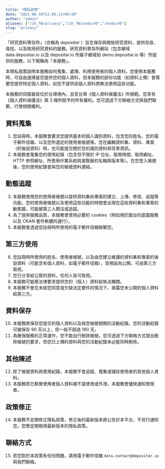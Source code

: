 ```yaml
--- 
title: "隱私政策"
date: "2021-08-10T21:06:11+08:00"
author: "admin"
aliases: ["/zh_TW/privacy","/zh_TW/node/40","/node/40"]
slug: "privacy"
---
```


「研究資料寄存所」（亦稱為 _depositar_ ）旨在保存與開放研究資料，提供存放、尋找、以及取用研究資料的服務。研究資料寄存所網站（包含網域 data.depositar.io 以及 depositar.io 所屬子網域如 demo.depositar.io 等）所提供的服務，以下簡稱為「本服務」。

本隱私政策說明本服務如何蒐集、處理、利用使用者的個人資料。您使用本服務時，可自由選擇是否提供您的個人資料，但本服務的部份功能（如資料上傳）會需要您提供特定個人資料，如您不提供該個人資料將無法使用這些功能。

本服務的伺服器皆位於台灣境內，且受台灣《個人資料保護法》所規範。您享有《個人資料保護法》第 3 條所賦予的所有權利。您可透過下方聯絡方式與我們聯繫，行使相關權利。

## 資料蒐集

  1. 您註冊時，本服務會要求您提供基本的個人識別資料，包含您的姓名、您的電子郵件信箱、以及您所選定的使用者帳號等。您在編輯資料集、資料、專案（的後設資料）時，也可能提交關於您的識別資料與背景資訊。
  2. 本服務會蒐集您的使用紀錄（包含但不限於 IP 位址、取用時間、取用網址、HTTP 參照網址、所使用作業系統與瀏覽器的名稱與版本等）。在您登入帳號後，您的使用紀錄會與您的帳號資料連結。

## 動態追蹤

  3. 本服務使用您的使用者帳號以提供資料集和專案的建立、上傳、修改、追蹤等功能。您的使用者帳號以及使用這些功能的時間會出現在這些資料集和專案的動態牆，可能被第三人關注或追蹤。
  4. 為了提昇服務品質，本服務會使用必要的 cookies（例如用於圖台的底圖服務以及 CKAN 套件軟體的運行）。
  5. 本服務會透過您註冊時所使用的電子郵件信箱聯繫您。

## 第三方使用

  6. 您註冊時所使用的姓名、使用者帳號，以及由您建立維護的資料集和專案的後設資料（可能含有個人資料，如電子郵件信箱），皆預設為公開，可由第三方取用。
  7. 您已分享給公眾的資料，任何人皆可取用。
  8. 本服務可能應法律要求提供您的（個人）資料給執法機關。
  9. 本服務不會在未經您同意或欠缺法定要件的情況下，揭露您未公開的個人資料給第三方。

## 資料保存

  10. 本服務將保存您提交的個人資料以及與您帳號相關的活動紀錄。您的活動紀錄可被保存 90 天以上，但一般不超過 180 天。
  11. 為確保服務的正常運作，您不能自行刪除帳號。您可透過下方聯絡方式提出刪除帳號的要求，但您已上傳的資料與您的活動紀錄未必能同時刪除。

## 其他陳述

  12. 除了帳號資料與使用紀錄，本服務不會追蹤、蒐集或儲存使用者的其他個人資料。
  13. 本服務若已察覺使用者個人資料被不當使用或外洩，本服務會儘快通知使用者。

## 政策修正

  14. 本服務不定期修正隱私政策，修正後的最新版本將公告於本平台，不另行通知您。您應定期檢視最新版本的隱私政策。

## 聯絡方式

  15. 若您對於本政策有任何問題，請用電子郵件信箱 `data.contact@depositar.io` 與我們聯絡。



